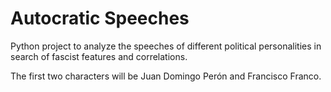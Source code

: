 # Autocratic Speeches

Python project to analyze the speeches of different political personalities in search of fascist features and correlations.

The first two characters will be Juan Domingo Perón and Francisco Franco.
